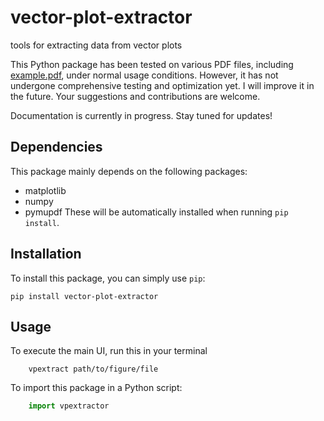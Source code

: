 # vector-plot-extractor
tools for extracting data from vector plots

This Python package has been tested on various PDF files, including [example.pdf](examples/example.pdf), under normal usage conditions. However, it has not undergone comprehensive testing and optimization yet. I will improve it in the future. Your suggestions and contributions are welcome.

Documentation is currently in progress. Stay tuned for updates!

## Dependencies
This package mainly depends on the following packages:
- matplotlib
- numpy
- pymupdf
These will be automatically installed when running `pip install`.

## Installation
To install this package, you can simply use `pip`:
```
pip install vector-plot-extractor
```

## Usage
To execute the main UI, run this in your terminal
```
    vpextract path/to/figure/file
```
To import this package in a Python script:
```Python
    import vpextractor
```
